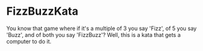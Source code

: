 # FizzBuzzKata
You know that game where if it's a multiple of 3 you say 'Fizz', of 5 you say 'Buzz', and of both you say 'FizzBuzz'? 
Well, this is a kata that gets a computer to do it.
